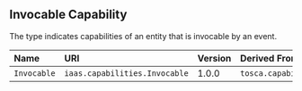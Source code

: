 ## Invocable Capability

The type indicates capabilities of an entity that is invocable by an event. 

| Name | URI | Version | Derived From |
|:---- |:--- |:------- |:------------ |
| `Invocable` | `iaas.capabilities.Invocable` | 1.0.0 | `tosca.capabilities.Root` |
